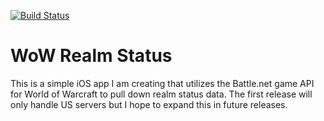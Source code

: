 [![Build Status](https://travis-ci.org/WERUreo/WoW-Realm-Status.svg?branch=master)](https://travis-ci.org/WERUreo/WoW-Realm-Status)

# WoW Realm Status

This is a simple iOS app I am creating that utilizes the Battle.net game API for World of Warcraft to pull down realm status data.  The first release will only handle US servers but I hope to expand this in future releases.

